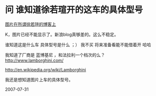 # 问 谁知道徐若瑄开的这车的具体型号

[图片在所谓徐若瑄的博客上](http://blog.sina.com.cn/u/4b1d0a6e010008sc)

K，图片已经不能显示了。新浪blog真够差的。这么不稳定。

谁知道这是什么车
具体型号是什么 ；）
我不买
将来准备看能不能借着开 哈哈


我知道了厂商是 蓝博基尼 ，和法拉利一个档次的么？
http://www.lamborghini.com/

http://en.wikipedia.org/wiki/Lamborghini

我还是想知道图片上车的具体型号。

2007-07-31